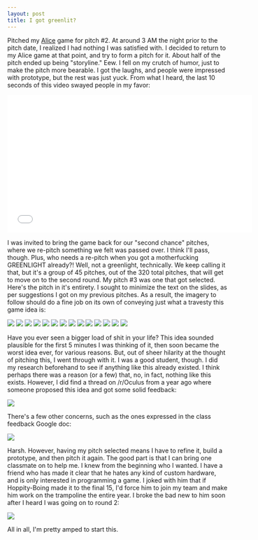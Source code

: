```yaml
---
layout: post
title: I got greenlit?
---
```


Pitched my <a href="https://rawgit.com/apiotrow/Alice/master/Assets/Executables/Alice1.2/Alice1.2.html">Alice</a> game for pitch #2. At around 3 AM the night prior to the pitch date, I realized I had nothing I was satisfied with. I decided to return to my Alice game at that point, and try to form a pitch for it. About half of the pitch ended up being "storyline." Eew. I fell on my crutch of humor, just to make the pitch more bearable. I got the laughs, and people were impressed with prototype, but the rest was just yuck. From what I heard, the last 10 seconds of this video swayed people in my favor:

<center>
<iframe width="560" height="315" src="//www.youtube.com/embed/bRmQwudye6M" frameborder="0" allowfullscreen></iframe>
</center>

I was invited to bring the game back for our "second chance" pitches, where we re-pitch something we felt was passed over. I think I'll pass, though. Plus, who needs a re-pitch when you got a motherfucking GREENLIGHT already?! Well, not a greenlight, technically. We keep calling it that, but it's a group of 45 pitches, out of the 320 total pitches, that will get to move on to the second round. My pitch #3 was one that got selected. Here's the pitch in it's entirety. I sought to minimize the text on the slides, as per suggestions I got on my previous pitches. As a result, the imagery to follow should do a fine job on its own of conveying just what a travesty this game idea is:

<img src="/assets/2014-11-09/06.png">
<img src="/assets/2014-11-09/07.gif">
<img src="/assets/2014-11-09/08.png">
<img src="/assets/2014-11-09/11.png">
<img src="/assets/2014-11-09/19.gif">
<img src="/assets/2014-11-09/12.png">
<img src="/assets/2014-11-09/13.png">
<img src="/assets/2014-11-09/14.png">
<img src="/assets/2014-11-09/15.png">
<img src="/assets/2014-11-09/09.gif">
<img src="/assets/2014-11-09/10.gif">
<img src="/assets/2014-11-09/16.png">
<img src="/assets/2014-11-09/17.png">
<img src="/assets/2014-11-09/18.png">

Have you ever seen a bigger load of shit in your life? This idea sounded plausible for the first 5 minutes I was thinking of it, then soon became the worst idea ever, for various reasons. But, out of sheer hilarity at the thought of pitching this, I went through with it. I was a good student, though. I did my research beforehand to see if anything like this already existed. I think perhaps there was a reason (or a few) that, no, in fact, nothing like this exists. However, I did find a thread on /r/Oculus from a year ago where someone proposed this idea and got some solid feedback:

<img src="/assets/2014-11-09/20.png">

There's a few other concerns, such as the ones expressed in the class feedback Google doc:

<img src="/assets/2014-11-09/21.png">

Harsh. However, having my pitch selected means I have to refine it, build a prototype, and then pitch it again. The good part is that I can bring one classmate on to help me. I knew from the beginning who I wanted. I have a friend who has made it clear that he hates any kind of custom hardware, and is only interested in programming a game. I joked with him that if Hoppity-Boing made it to the final 15, I'd force him to join my team and make him work on the trampoline the entire year. I broke the bad new to him soon after I heard I was going on to round 2:

<img src="/assets/2014-11-09/22.png">

All in all, I'm pretty amped to start this.